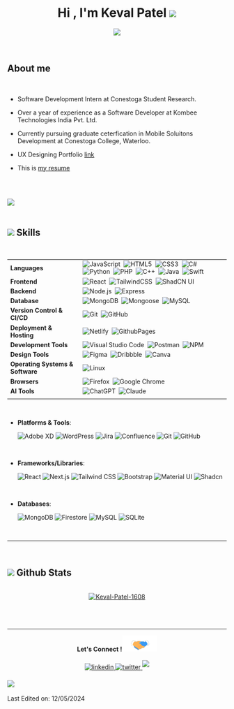 <h1 align="center"><b>Hi , I'm Keval Patel </b><img src="https://media.giphy.com/media/hvRJCLFzcasrR4ia7z/giphy.gif" width="35"></h1>

<p align="center">
<a href="https://github.com/DenverCoder1/readme-typing-svg"><img src="https://readme-typing-svg.herokuapp.com?font=Time+New+Roman&color=cyan&size=25&center=true&vCenter=true&width=600&height=100&lines=Hey+there.+Here's+something+about+me,;Front-End+Developer,;Computer+Science+Graduate,;Active+Learner/Researcher,;Open+to+new+challenges,;Nice+to+see+you!"></a>
</p>

<br>

<b height="25">About me</b>
--
<br>

- Software Development Intern at Conestoga Student Research.
- Over a year of experience as a Software Developer at Kombee Technologies India Pvt. Ltd.
- Currently pursuing graduate ceterfication in Mobile Soluitons Development at Conestoga College, Waterloo.

- UX Designing Portfolio [link](https://kvpatel.myportfolio.com/)
- This is [my resume](https://read.cv/keval_patel)

<br><br>

<img src="https://user-images.githubusercontent.com/73097560/115834477-dbab4500-a447-11eb-908a-139a6edaec5c.gif"><br><br>

## <img src="https://media2.giphy.com/media/QssGEmpkyEOhBCb7e1/giphy.gif?cid=ecf05e47a0n3gi1bfqntqmob8g9aid1oyj2wr3ds3mg700bl&rid=giphy.gif" width ="25"><b> Skills</b>
<br>


| | |
|----------|--------|
| **Languages** | ![JavaScript](https://img.shields.io/badge/Javascript-F7DF1E?style=for-the-badge&logo=javascript&logoColor=black)&nbsp; ![HTML5](https://img.shields.io/badge/-HTML5-E34F26?style=for-the-badge&logo=html5&logoColor=fff)&nbsp; ![CSS3](https://img.shields.io/badge/-CSS3-1572B6?style=for-the-badge&logo=css3)&nbsp; ![C#](https://img.shields.io/badge/-C%23-239120?style=for-the-badge&logo=c-sharp&logoColor=white)&nbsp; ![Python](https://img.shields.io/badge/-Python-347BFF?style=for-the-badge&logo=python&logoColor=white)&nbsp; ![PHP](https://img.shields.io/badge/-PHP-777BB4?style=for-the-badge&logo=php&logoColor=white)&nbsp; ![C++](https://img.shields.io/badge/-C++-00599C?style=for-the-badge&logo=c%2B%2B&logoColor=white)&nbsp; ![Java](https://img.shields.io/badge/-Java-ED8B00?style=for-the-badge&logo=java&logoColor=white)&nbsp; ![Swift](https://img.shields.io/badge/-Swift-FA7343?style=for-the-badge&logo=swift&logoColor=white) |
| **Frontend** |  ![React](https://img.shields.io/badge/-React-61DAFB?style=for-the-badge&logo=react&logoColor=black)&nbsp; ![TailwindCSS](https://img.shields.io/badge/-Tailwind_CSS-38B2AC?style=for-the-badge&logo=tailwind-css&logoColor=fff)&nbsp; ![ShadCN UI](https://img.shields.io/badge/ShadCN/UI-000000?style=for-the-badge&logo=shadcn/ui) |
| **Backend** |  ![Node.js](https://img.shields.io/badge/node.js-339933?style=for-the-badge&logo=nodedotjs&logoColor=white)&nbsp; ![Express](https://img.shields.io/badge/express-000000?style=for-the-badge&logo=express)&nbsp; |
| **Database** | ![MongoDB](https://img.shields.io/badge/-MongoDB-47A248?style=for-the-badge&logo=mongodb&logoColor=white)&nbsp; ![Mongoose](https://img.shields.io/badge/Mongoose-880000?style=for-the-badge&logo=mongoose&logoColor=white)&nbsp; ![MySQL](https://img.shields.io/badge/mysql-4479A1?style=for-the-badge&logo=mysql&logoColor=white) |
| **Version Control & CI/CD** | ![Git](https://img.shields.io/badge/-Git-F05032?style=for-the-badge&logo=git&logoColor=white)&nbsp; ![GitHub](https://img.shields.io/badge/-GitHub-181717?style=for-the-badge&logo=github)&nbsp; |
| **Deployment & Hosting** | ![Netlify](https://img.shields.io/badge/netlify-00C7B7?style=for-the-badge&logo=netlify&logoColor=white)&nbsp; ![GithubPages](https://img.shields.io/badge/github%20pages-222222?style=for-the-badge&logo=github&logoColor=white) |
| **Development Tools** | ![Visual Studio Code](https://img.shields.io/badge/Visual%20Studio%20Code-007ACC?style=for-the-badge&logo=visual-studio-code&logoColor=white)&nbsp; ![Postman](https://img.shields.io/badge/-Postman-FF6C37?style=for-the-badge&logo=postman&logoColor=white)&nbsp; ![NPM](https://img.shields.io/badge/NPM-CB3837?style=for-the-badge&logo=npm&logoColor=white)&nbsp; |
| **Design Tools** | ![Figma](https://img.shields.io/badge/figma-F24E1E?style=for-the-badge&logo=figma&logoColor=white)&nbsp; ![Dribbble](https://img.shields.io/badge/Dribbble-EA4C89?style=for-the-badge&logo=dribbble&logoColor=white)&nbsp; ![Canva](https://img.shields.io/badge/-Canva-00C4CC?style=for-the-badge&logo=canva&logoColor=white) |
| **Operating Systems & Software** | ![Linux](https://img.shields.io/badge/-Linux-FCC624?style=for-the-badge&logo=linux&logoColor=black)&nbsp; |
| **Browsers** | ![Firefox](https://img.shields.io/badge/Firefox-FF7139?style=for-the-badge&logo=Firefox&logoColor=white)&nbsp; ![Google Chrome](https://img.shields.io/badge/Google%20Chrome-4285F4?style=for-the-badge&logo=GoogleChrome&logoColor=white) |
| **AI Tools** | ![ChatGPT](https://img.shields.io/badge/chatGPT-51786e?style=for-the-badge&logo=openai&logoColor=white)&nbsp; ![Claude](https://img.shields.io/badge/Anthropic's%20Claude-BBEEF1?style=for-the-badge&logo=anthropic&logoColor=black) |
| | |

<br>

<p align="center">
    
- **Platforms & Tools**:
  
	![Adobe XD](https://img.shields.io/badge/Adobe%20XD-FF61F6?style=for-the-badge&logo=adobe-xd&logoColor=white)
	![WordPress](https://img.shields.io/badge/WordPress-%23117AC9.svg?style=for-the-badge&logo=wordpress&logoColor=white)
	![Jira](https://img.shields.io/badge/Jira-%230A0FFF.svg?style=for-the-badge&logo=jira&logoColor=white)
	![Confluence](https://img.shields.io/badge/Confluence-%23036BAF.svg?style=for-the-badge&logo=confluence&logoColor=white)
	![Git](https://img.shields.io/badge/Git-%23F05033.svg?style=for-the-badge&logo=git&logoColor=white)
	![GitHub](https://img.shields.io/badge/GitHub-%23121011.svg?style=for-the-badge&logo=github&logoColor=white)
    
<br>

- **Frameworks/Libraries**:
  
	![React](https://img.shields.io/badge/React-%2361DAFB.svg?style=for-the-badge&logo=react&logoColor=white)
	![Next.js](https://img.shields.io/badge/Next.js-%23000000.svg?style=for-the-badge&logo=next.js&logoColor=white)
	![Tailwind CSS](https://img.shields.io/badge/Tailwind%20CSS-%2306B6D4.svg?style=for-the-badge&logo=tailwind-css&logoColor=white)
	![Bootstrap](https://img.shields.io/badge/Bootstrap-%23563D7C.svg?style=for-the-badge&logo=bootstrap&logoColor=white)
	![Material UI](https://img.shields.io/badge/Material--UI-%230081CB.svg?style=for-the-badge&logo=mui&logoColor=white)
	![Shadcn](https://img.shields.io/badge/Shadcn-%2368D391.svg?style=for-the-badge&logo=shadcn&logoColor=white)

<br>

- **Databases**:
	
	![MongoDB](https://img.shields.io/badge/MongoDB-%2347A248.svg?style=for-the-badge&logo=mongodb&logoColor=white)
	![Firestore](https://img.shields.io/badge/Firestore-%23FFCA28.svg?style=for-the-badge&logo=firebase&logoColor=black)
	![MySQL](https://img.shields.io/badge/MySQL-%2300f.svg?style=for-the-badge&logo=mysql&logoColor=white)
	![SQLite](https://img.shields.io/badge/SQLite-%2307405e.svg?style=for-the-badge&logo=sqlite&logoColor=white)

<br>
</p>

-----

<br>


## <img src="https://media.giphy.com/media/iY8CRBdQXODJSCERIr/giphy.gif" width="35"><b> Github Stats </b>
<br>

<div align="center">

<a href="https://github.com/Keval-Patel-1608">
<!--   <img src="https://github-readme-stats.vercel.app/api?username=Keval-Patel-1608&include_all_commits=true&count_private=true&show_icons=true&line_height=20&title_color=7A7ADB&icon_color=2234AE&text_color=D3D3D3&bg_color=0,000000,130F40" width="400"/> -->
  <img src="https://github-readme-stats.vercel.app/api/top-langs?username=Keval-Patel-1608&show_icons=true&locale=en&layout=compact&line_height=20&title_color=7A7ADB&icon_color=2234AE&text_color=D3D3D3&bg_color=0,000000,130F40" width="280"  alt="Keval-Patel-1608"/>

</a>
</div>

<br>
<br>
<br>

-----

<div align='center'>
<b> Let's Connect !</b><img src="https://github.com/0xAbdulKhalid/0xAbdulKhalid/raw/main/assets/mdImages/handshake.gif" width ="80">
<br>
<br>

<a href="https://www.linkedin.com/in/keval-patel-1608/" target="_blank">
<img src="https://img.shields.io/badge/linkedin: kevalpatel-%2300acee.svg?color=405DE6&style=for-the-badge&logo=linkedin&logoColor=white" alt=linkedin style="margin-bottom: 5px;"/>
</a>

<a href="https://twitter.com/Keval_Patel__" target="_blank">
<img src="https://img.shields.io/badge/twitter: Keval-%2300acee.svg?color=1DA1F2&style=for-the-badge&logo=twitter&logoColor=white" alt=twitter style="margin-bottom: 5px;"/>
</a>

<a href="mailto:kevalpatel.connect@gmail.com" target="_blank">
<img src="https://img.shields.io/badge/gmail: KevalPatel-%23EA4335.svg?style=for-the-badge&logo=gmail&logoColor=white" t=mail style="margin-bottom: 5px;" />
</a>

</div>

<br>
<img src="https://user-images.githubusercontent.com/73097560/115834477-dbab4500-a447-11eb-908a-139a6edaec5c.gif">
<br>

Last Edited on: 12/05/2024

